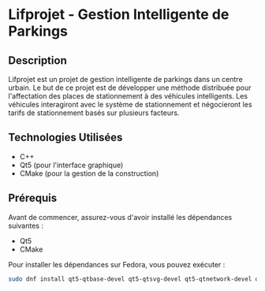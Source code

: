 # Lifprojet - Gestion Intelligente de Parkings

## Description

Lifprojet est un projet de gestion intelligente de parkings dans un centre urbain. Le but de ce projet est de développer une méthode distribuée pour l'affectation des places de stationnement à des véhicules intelligents. Les véhicules interagiront avec le système de stationnement et négocieront les tarifs de stationnement basés sur plusieurs facteurs.

## Technologies Utilisées

- C++
- Qt5 (pour l'interface graphique)
- CMake (pour la gestion de la construction)

## Prérequis

Avant de commencer, assurez-vous d'avoir installé les dépendances suivantes :

- Qt5
- CMake

Pour installer les dépendances sur Fedora, vous pouvez exécuter :

```bash
sudo dnf install qt5-qtbase-devel qt5-qtsvg-devel qt5-qtnetwork-devel qt5-qtpainter-devel

